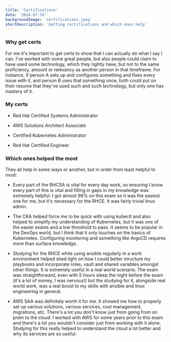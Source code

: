 ```yaml
---
title: 'Certifications'
date: '2024-07-19'
backgroundImage: 'certifications.jpeg'
shortDescription: 'Getting certifications and which ones help'
---
```


### Why get certs ###

For me it's important to get certs to show that I can actually do what I say I can. I've worked with some great people, but also people could claim to have used some technology, which they rightly have, but not to the same proficiency, amount or relevancy as another person in that timeframe. For instance, if person A sets up and configures something and fixes every issue with it, and person B uses that something once, both could put on their resume that they've used such and such technology, but only one has mastery of it.

### My certs ###

- Red Hat Certified Systems Administrator

- AWS Solutions Architect Associate

- Certified Kubernetes Administrator

- Red Hat Certified Engineer

### Which ones helped the most ###

They all help in some ways or another, but in order from least helpful to most: 

- Every part of the RHCSA is vital for every day work, so ensuring I know every part of this is vital and filling in gaps in my knowledge was extremely helpful. I got almost 96% on this exam so it was the easiest one for me, but it's necessary for the RHCE. It was fairly trivial linux admin.

- The CKA helped force me to be quick with using kubectl and also helped to simplify my understanding of Kubernetes, but it was one of the easier exams and a low threshold to pass. It seems to be popular in the DevOps world, but I think that it only touches on the basics of Kubernetes. Configuring monitoring and something like ArgoCD requires more than surface knowledge.

- Studying for the RHCE while using ansible regularly in a work environment helped shed light on how I could better structure my playbooks and incorporate roles, vault and shared variables amongst other things. It is extremely useful in a real world scenario. The exam was straightforward, even with 5 hours sleep the night before the exam (it's a lot of money, I was nervous!) but the studying for it, alongside real world work, was a real boost to my skills with ansible and linux engineering in general.

- AWS SAA was definitely worth it for me. It showed me how to properly set up various solutions, various services, cost management, migrations, etc. There's a lot you don't know just from going from on prem to the cloud. I worked with AWS for some years prior to this exam and there's a lot you wouldn't consider just from working with it alone. Studying for this really helped to understand the cloud a lot better and why its services are so useful.
